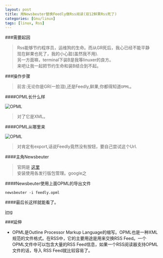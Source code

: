 ```yaml
---
layout: post
title: 用Newsbeuter替换Feedly做Rss阅读(双12鲜果Rss死了)
categories: [Gnu/linux]
tags: [linux, Rss]
---
```


###需要起因

>Rss能够节约程序员，运维狗的生命。而从GR死后，我心已经不能平静  
>现在鲜果也死了，我的小心脏(虽然我不用).  
>另一方面嘛，terminal下装B是我等linuxer的良方。  
>来吧让我一起把节约生命和装B结合到不起。

###操作步骤

>前言:无论你是GR(一脸泪),还是Feedly,鲜果,你都得知道`OPML`。

####OPML长什么样

![OPML](https://38.media.tumblr.com/431bbe262409ceecef8d9a3cde58dde4/tumblr_ngi2yuA8nJ1r68ev5o1_1280.png)

>对了它是XML。

####OPML从哪里来

![OPML](https://38.media.tumblr.com/e4a615d6bfd8dabf9f1299638b8b9497/tumblr_ngi3d5i3RF1r68ev5o1_1280.png)

>对肯定有export,话说Feedly竟然没有按钮，要自己尝试这个Url.

####主角Newsbeuter

>官网是 [这里](http://newsbeuter.org/)  
>安装使用各发行版包管理。google之

####Newsbeuter使用上面OPML的导出文件

`newsbeuter -i feedly.opml`

####最后长这样就能看了。

[img](https://33.media.tumblr.com/7524aba83dc6c298c818d69ac65629a8/tumblr_ngi3qiQdxs1r68ev5o1_1280.png)

###延伸
*  OPML是Outline Processor Markup Language的缩写。OPML也是一种XML规范的文件格式。在RSS中，它的主要用途是用来交换RSS Feed。一个OPML文件中可以包含大量的RSS Feed信息，如果一个RSS阅读器支持OPML文件的话，导入 RSS Feed就比较容易了。
